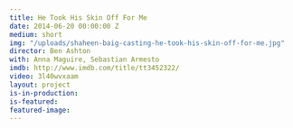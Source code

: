 ```yaml
---
title: He Took His Skin Off For Me
date: 2014-06-20 00:00:00 Z
medium: short
img: "/uploads/shaheen-baig-casting-he-took-his-skin-off-for-me.jpg"
director: Ben Ashton
with: Anna Maguire, Sebastian Armesto
imdb: http://www.imdb.com/title/tt3452322/
video: 3l40wvxaam
layout: project
is-in-production: 
is-featured: 
featured-image: 
---
```


